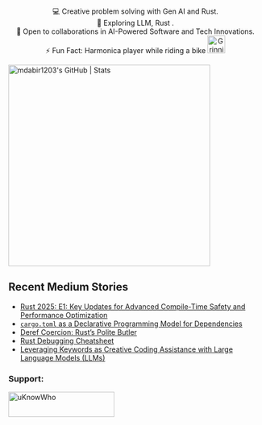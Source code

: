 

<p style="text-align: center;">

<div align="center">
💻 Creative problem solving with Gen AI and Rust.<br>
🌱 Exploring LLM, Rust .<br>
🚀 Open to collaborations in AI-Powered Software and Tech Innovations.<br>
⚡ Fun Fact: Harmonica player while riding a bike
  <img src="https://raw.githubusercontent.com/Tarikul-Islam-Anik/Animated-Fluent-Emojis/master/Emojis/Smilies/Grinning%20Cat%20with%20Smiling%20Eyes.png" alt="Grinning Cat with Smiling Eyes" width="35" height="35" />
</p>
</div>

<a align="mid-center" href="https://quira.sh?utm_source=widgets&utm_campaign=mdabir1203">
  <img src="https://stats.quira.sh/mdabir1203/github?theme=dark" alt="mdabir1203's GitHub | Stats" width="400" height="400">
</a>


## Recent Medium Stories

<!-- BLOG-POST-LIST:START -->
- [Rust 2025: E1: Key Updates for Advanced Compile-Time Safety and Performance Optimization](https://medium.com/@md.abir1203/recent-rust-updates-for-advanced-compile-time-safety-and-efficiency-6f95ec777e5a?source=rss-b62bf3bb75c7------2)
- [`cargo.toml` as a Declarative Programming Model for Dependencies](https://medium.com/@md.abir1203/cargo-toml-as-a-declarative-programming-model-for-dependencies-412edb56732a?source=rss-b62bf3bb75c7------2)
- [Deref Coercion: Rust’s Polite Butler](https://medium.com/@md.abir1203/deref-coercion-rusts-polite-butler-8c55da805e19?source=rss-b62bf3bb75c7------2)
- [Rust Debugging Cheatsheet](https://medium.com/@md.abir1203/rust-debugging-cheatsheet-9bb98a9727cd?source=rss-b62bf3bb75c7------2)
- [Leveraging Keywords as Creative Coding Assistance with Large Language Models &lpar;LLMs&rpar;](https://towardsdev.com/leveraging-keywords-as-creative-coding-assistance-with-large-language-models-llms-6cdb659c3246?source=rss-b62bf3bb75c7------2)
<!-- BLOG-POST-LIST:END -->


**<h3 align="left">Support:</h3>**
<p><a href="https://www.buymeacoffee.com/uKnowWho"> <img align="left" src="https://cdn.buymeacoffee.com/buttons/v2/default-yellow.png" height="50" width="210" alt="uKnowWho" /></a></p><br><br>

